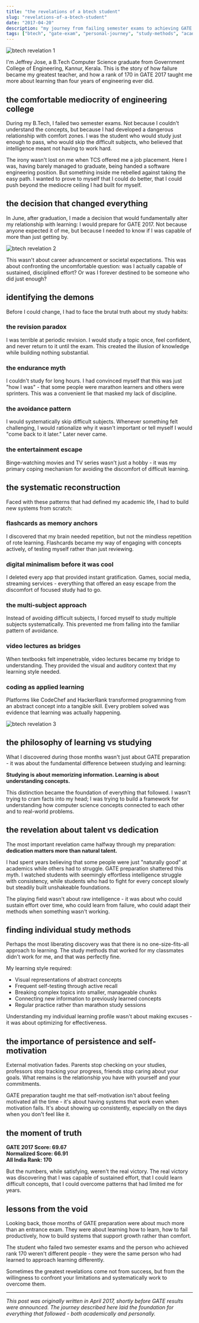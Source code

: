 ```yaml
---
title: "the revelations of a btech student"
slug: "revelations-of-a-btech-student"
date: "2017-04-20"
description: "my journey from failing semester exams to achieving GATE rank 170 - lessons learned about learning, persistence, and finding your own path"
tags: ["btech", "gate-exam", "personal-journey", "study-methods", "academic-failure", "persistence", "self-discovery"]
---
```


![btech revelation 1](/blog/images/btech-revelation-1.jpg)

I'm Jeffrey Jose, a B.Tech Computer Science graduate from Government College of Engineering, Kannur, Kerala. This is the story of how failure became my greatest teacher, and how a rank of 170 in GATE 2017 taught me more about learning than four years of engineering ever did.

## the comfortable mediocrity of engineering college

During my B.Tech, I failed two semester exams. Not because I couldn't understand the concepts, but because I had developed a dangerous relationship with comfort zones. I was the student who would study just enough to pass, who would skip the difficult subjects, who believed that intelligence meant not having to work hard.

The irony wasn't lost on me when TCS offered me a job placement. Here I was, having barely managed to graduate, being handed a software engineering position. But something inside me rebelled against taking the easy path. I wanted to prove to myself that I could do better, that I could push beyond the mediocre ceiling I had built for myself.

## the decision that changed everything

In June, after graduation, I made a decision that would fundamentally alter my relationship with learning: I would prepare for GATE 2017. Not because anyone expected it of me, but because I needed to know if I was capable of more than just getting by.

![btech revelation 2](/blog/images/btech-revelation-2.jpg)

This wasn't about career advancement or societal expectations. This was about confronting the uncomfortable question: was I actually capable of sustained, disciplined effort? Or was I forever destined to be someone who did just enough?

## identifying the demons

Before I could change, I had to face the brutal truth about my study habits:

### the revision paradox
I was terrible at periodic revision. I would study a topic once, feel confident, and never return to it until the exam. This created the illusion of knowledge while building nothing substantial.

### the endurance myth
I couldn't study for long hours. I had convinced myself that this was just "how I was" - that some people were marathon learners and others were sprinters. This was a convenient lie that masked my lack of discipline.

### the avoidance pattern
I would systematically skip difficult subjects. Whenever something felt challenging, I would rationalize why it wasn't important or tell myself I would "come back to it later." Later never came.

### the entertainment escape
Binge-watching movies and TV series wasn't just a hobby - it was my primary coping mechanism for avoiding the discomfort of difficult learning.

## the systematic reconstruction

Faced with these patterns that had defined my academic life, I had to build new systems from scratch:

### flashcards as memory anchors
I discovered that my brain needed repetition, but not the mindless repetition of rote learning. Flashcards became my way of engaging with concepts actively, of testing myself rather than just reviewing.

### digital minimalism before it was cool
I deleted every app that provided instant gratification. Games, social media, streaming services - everything that offered an easy escape from the discomfort of focused study had to go.

### the multi-subject approach
Instead of avoiding difficult subjects, I forced myself to study multiple subjects systematically. This prevented me from falling into the familiar pattern of avoidance.

### video lectures as bridges
When textbooks felt impenetrable, video lectures became my bridge to understanding. They provided the visual and auditory context that my learning style needed.

### coding as applied learning
Platforms like CodeChef and HackerRank transformed programming from an abstract concept into a tangible skill. Every problem solved was evidence that learning was actually happening.

![btech revelation 3](/blog/images/btech-revelation-3.jpg)

## the philosophy of learning vs studying

What I discovered during those months wasn't just about GATE preparation - it was about the fundamental difference between studying and learning:

**Studying is about memorizing information. Learning is about understanding concepts.**

This distinction became the foundation of everything that followed. I wasn't trying to cram facts into my head; I was trying to build a framework for understanding how computer science concepts connected to each other and to real-world problems.

## the revelation about talent vs dedication

The most important revelation came halfway through my preparation: **dedication matters more than natural talent.** 

I had spent years believing that some people were just "naturally good" at academics while others had to struggle. GATE preparation shattered this myth. I watched students with seemingly effortless intelligence struggle with consistency, while students who had to fight for every concept slowly but steadily built unshakeable foundations.

The playing field wasn't about raw intelligence - it was about who could sustain effort over time, who could learn from failure, who could adapt their methods when something wasn't working.

## finding individual study methods

Perhaps the most liberating discovery was that there is no one-size-fits-all approach to learning. The study methods that worked for my classmates didn't work for me, and that was perfectly fine.

My learning style required:
- Visual representations of abstract concepts
- Frequent self-testing through active recall
- Breaking complex topics into smaller, manageable chunks
- Connecting new information to previously learned concepts
- Regular practice rather than marathon study sessions

Understanding my individual learning profile wasn't about making excuses - it was about optimizing for effectiveness.

## the importance of persistence and self-motivation

External motivation fades. Parents stop checking on your studies, professors stop tracking your progress, friends stop caring about your goals. What remains is the relationship you have with yourself and your commitments.

GATE preparation taught me that self-motivation isn't about feeling motivated all the time - it's about having systems that work even when motivation fails. It's about showing up consistently, especially on the days when you don't feel like it.

## the moment of truth

**GATE 2017 Score: 69.67**  
**Normalized Score: 66.91**  
**All India Rank: 170**

But the numbers, while satisfying, weren't the real victory. The real victory was discovering that I was capable of sustained effort, that I could learn difficult concepts, that I could overcome patterns that had limited me for years.

## lessons from the void

Looking back, those months of GATE preparation were about much more than an entrance exam. They were about learning how to learn, how to fail productively, how to build systems that support growth rather than comfort.

The student who failed two semester exams and the person who achieved rank 170 weren't different people - they were the same person who had learned to approach learning differently.

Sometimes the greatest revelations come not from success, but from the willingness to confront your limitations and systematically work to overcome them.

---

*This post was originally written in April 2017, shortly before GATE results were announced. The journey described here laid the foundation for everything that followed - both academically and personally.*